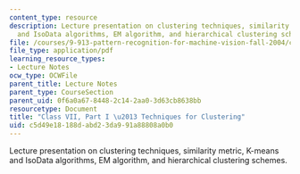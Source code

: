 ```yaml
---
content_type: resource
description: Lecture presentation on clustering techniques, similarity metric, K-means
  and IsoData algorithms, EM algorithm, and hierarchical clustering schemes.
file: /courses/9-913-pattern-recognition-for-machine-vision-fall-2004/c5d49e18188dabd23da991a88808a0b0_class7_2004.pdf
file_type: application/pdf
learning_resource_types:
- Lecture Notes
ocw_type: OCWFile
parent_title: Lecture Notes
parent_type: CourseSection
parent_uid: 0f6a0a67-8448-2c14-2aa0-3d63cb8638bb
resourcetype: Document
title: "Class VII, Part I \u2013 Techniques for Clustering"
uid: c5d49e18-188d-abd2-3da9-91a88808a0b0
---
```

Lecture presentation on clustering techniques, similarity metric, K-means and IsoData algorithms, EM algorithm, and hierarchical clustering schemes.

